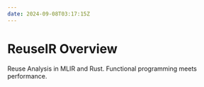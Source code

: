 ```yaml
---
date: 2024-09-08T03:17:15Z
---
```


# ReuseIR Overview

Reuse Analysis in MLIR and Rust. Functional programming meets performance.
